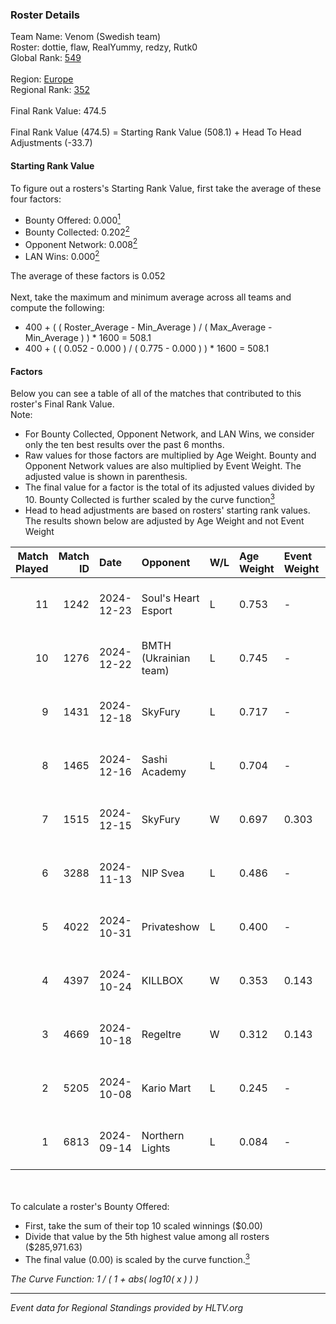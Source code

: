 ### Roster Details<br />
Team Name: Venom (Swedish team)<br />
Roster: dottie, flaw, RealYummy, redzy, Rutk0<br />
Global Rank: [549](../../standings_global_2025_02_28.md)<br />
<br />
Region: [Europe]( ../../standings_europe_2025_02_28.md)<br />
Regional Rank: [352]( ../../standings_europe_2025_02_28.md)<br />
<br />
Final Rank Value:  474.5<br />
<br />
Final Rank Value (474.5) = Starting Rank Value (508.1) + Head To Head Adjustments (-33.7)<br />

#### Starting Rank Value<br />
To figure out a rosters's Starting Rank Value, first take the average of these four factors:<br />
- Bounty Offered: 0.000[<sup>1</sup>](#table2)
- Bounty Collected: 0.202[<sup>2</sup>](#table1)
- Opponent Network: 0.008[<sup>2</sup>](#table1)
- LAN Wins: 0.000[<sup>2</sup>](#table1)

The average of these factors is 0.052<br />
<br />
Next, take the maximum and minimum average across all teams and compute the following:<br />
- 400 + ( ( Roster_Average - Min_Average ) / ( Max_Average - Min_Average ) ) * 1600 = 508.1
- 400 + ( ( 0.052 - 0.000 ) / ( 0.775 - 0.000 ) ) * 1600 = 508.1


#### Factors<br />
Below you can see a table of all of the matches that contributed to this roster's Final Rank Value.<br />
Note:<br />

- For Bounty Collected, Opponent Network, and LAN Wins, we consider only the ten best results over the past 6 months.
- Raw values for those factors are multiplied by Age Weight. Bounty and Opponent Network values are also multiplied by Event Weight. The adjusted value is shown in parenthesis.
- The final value for a factor is the total of its adjusted values divided by 10. Bounty Collected is further scaled by the curve function[<sup>3</sup>](#curveFunction)
- Head to head adjustments are based on rosters' starting rank values. The results shown below are adjusted by Age Weight and not Event Weight
<span id="table1"></span><br />


| Match Played | Match ID | Date       | Opponent              | W/L | Age Weight | Event Weight | Bounty Collected | Opponent Network | LAN Wins  | H2H Adj. | Roster                                |
| -: | -: | :- | :- | :- | :- | :- | :- | :- | :- | -: | :- |
|           11 |     1242 | 2024-12-23 | Soul's Heart Esport   | L   | 0.753      | -            | -                | -                | -         |   -14.58 | dottie, flaw, RealYummy, redzy, Rutk0 |
|           10 |     1276 | 2024-12-22 | BMTH (Ukrainian team) | L   | 0.745      | -            | -                | -                | -         |   -10.97 | dottie, flaw, RealYummy, redzy, Rutk0 |
|            9 |     1431 | 2024-12-18 | SkyFury               | L   | 0.717      | -            | -                | -                | -         |    -6.52 | dottie, flaw, RealYummy, redzy, Rutk0 |
|            8 |     1465 | 2024-12-16 | Sashi Academy         | L   | 0.704      | -            | -                | -                | -         |    -5.81 | dottie, flaw, RealYummy, redzy, Rutk0 |
|            7 |     1515 | 2024-12-15 | SkyFury               | W   | 0.697      | 0.303        | 0.005 (0.001)    | 0.367 (0.078)    | 0 (0.000) |    15.78 | dottie, flaw, RealYummy, redzy, Rutk0 |
|            6 |     3288 | 2024-11-13 | NIP Svea              | L   | 0.486      | -            | -                | -                | -         |    -9.68 | dottie, flaw, Mazzo, MistFire, redzy  |
|            5 |     4022 | 2024-10-31 | Privateshow           | L   | 0.400      | -            | -                | -                | -         |    -5.95 | dottie, flaw, Mazzo, MistFire, redzy  |
|            4 |     4397 | 2024-10-24 | KILLBOX               | W   | 0.353      | 0.143        | 0.000 (0.000)    | 0.022 (0.001)    | 0 (0.000) |     4.89 | dottie, flaw, Mazzo, MistFire, redzy  |
|            3 |     4669 | 2024-10-18 | Regeltre              | W   | 0.312      | 0.143        | 0.000 (0.000)    | 0.003 (0.000)    | 0 (0.000) |     3.45 | dottie, flaw, Mazzo, MistFire, redzy  |
|            2 |     5205 | 2024-10-08 | Kario Mart            | L   | 0.245      | -            | -                | -                | -         |    -2.55 | dottie, flaw, Mazzo, MistFire, redzy  |
|            1 |     6813 | 2024-09-14 | Northern Lights       | L   | 0.084      | -            | -                | -                | -         |    -1.72 | dottie, flaw, Mazzo, MistFire, redzy  |

<br />
<span id="table2"></span><br />
To calculate a roster's Bounty Offered:<br />

- First, take the sum of their top 10 scaled winnings ($0.00)
- Divide that value by the 5th highest value among all rosters ($285,971.63)
- The final value (0.00) is scaled by the curve function.[<sup>3</sup>](#curveFunction)

<span id="curveFunction"></span>_The Curve Function: 1 / ( 1 + abs( log10( x ) ) )_<br />

---
_Event data for Regional Standings provided by HLTV.org_<br />

